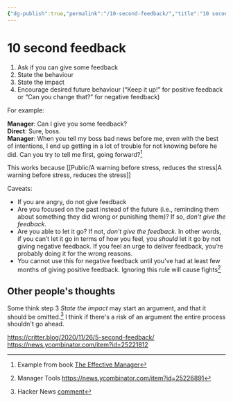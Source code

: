 ```yaml
---
{"dg-publish":true,"permalink":"/10-second-feedback/","title":"10 second feedback","updated":"2023-01-30T12:01:41.769-08:00"}
---
```



# 10 second feedback

1. Ask if you can give some feedback
2. State the behaviour
3. State the impact
4. Encourage desired future behaviour (“Keep it up!” for positive feedback or “Can you change that?” for negative feedback)

For example:

**Manager**: Can I give you some feedback?  
**Direct**: Sure, boss.  
**Manager**: When you tell my boss bad news before me, even with the best of intentions, I end up getting in a lot of trouble for not knowing before he did. Can you try to tell me first, going forward?[^1]

This works because [[Public/A warning before stress, reduces the stress\|A warning before stress, reduces the stress]]

Caveats:
- If you are angry, do not give feedback
- Are you focused on the past instead of the future (i.e., reminding them about something they did wrong or punishing them)? If so, _don’t give the feedback_.
- Are you able to let it go? If not, _don’t give the feedback_. In other words, if you can’t let it go in terms of how you feel, you _should_ let it go by not giving negative feedback. If you feel an urge to deliver feedback, you’re probably doing it for the wrong reasons.
- You cannot use this for negative feedback until you've had at least few months of giving positive feedback. Ignoring this rule will cause fights[^3]

## Other people's thoughts

Some think step 3 *State the impact* may start an argument, and that it should be omitted.[^2] I think if there's a risk of an argument the entire process shouldn't go ahead.

https://critter.blog/2020/11/26/5-second-feedback/
https://news.ycombinator.com/item?id=25221812

[^1]: Example from book [The Effective Manager](https://www.goodreads.com/book/show/27316166-the-effective-manager)
[^2]: Hacker News [comment](https://news.ycombinator.com/item?id=25226278) 
[^3]: Manager Tools https://news.ycombinator.com/item?id=25226891